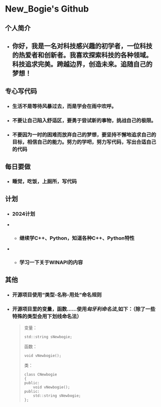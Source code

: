 # **New_Bogie's Github**

## **个人简介**

- ## **你好，我是一名对科技感兴趣的初学者，一位科技的热爱者和创新者。我喜欢探索科技的各种领域。科技追求完美。跨越边界，创造未来。追随自己的梦想！**

## **专心写代码**

- ### **生活不是等待风暴过去，而是学会在雨中欢呼。**
- ### **不要让自己陷入舒适区，要勇于尝试新的事物，挑战自己的极限。**
- ### **不要因为一时的困难而放弃自己的梦想，要坚持不懈地追求自己的目标，相信自己的能力。努力的学吧，努力写代码，写出合适自己的代码**

## **每日要做**

- ### **睡觉，吃饭，上厕所，写代码**

## **计划**

- ### **2024计划**
- * ### **继续学C++、Python，知道各种C++、Python特性**
- * ### **学习一下关于WINAPI的内容**

## **其他**
- ### **开源项目使用“类型-名称-用处”命名规则**  
- ### **开源项目里的变量，函数......使用*匈牙利命名法*,如下：（除了一些特殊的类型会用下划线命名法）**
  
  > 变量：
  > 
  > ```
  > std::string sNewbogie;
  > ```
  > 
  > 函数：
  > 
  > ```
  > void vNewbogie();
  > ```
  > 
  > 类：
  > 
  > ```
  > class CNewbogie
  > {
  > public:
  > 	void vNewbogie();
  > public:
  > 	std::string sNewbogie;
  > };
  > ```


